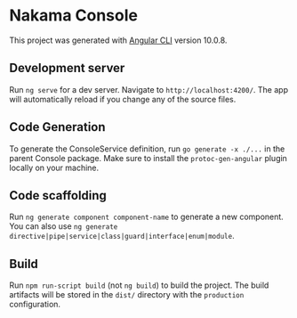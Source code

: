 # Nakama Console

This project was generated with [Angular CLI](https://github.com/angular/angular-cli) version 10.0.8.

## Development server

Run `ng serve` for a dev server. Navigate to `http://localhost:4200/`. The app will automatically reload if you change any of the source files.

## Code Generation

To generate the ConsoleService definition, run `go generate -x ./...` in the parent Console package. Make sure to install the `protoc-gen-angular` plugin locally on your machine.

## Code scaffolding

Run `ng generate component component-name` to generate a new component. You can also use `ng generate directive|pipe|service|class|guard|interface|enum|module`.

## Build

Run `npm run-script build` (not `ng build`) to build the project. The build artifacts will be stored in the `dist/` directory with the `production` configuration.
